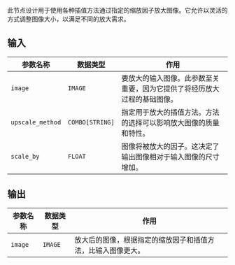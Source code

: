 此节点设计用于使用各种插值方法通过指定的缩放因子放大图像。它允许以灵活的方式调整图像大小，以满足不同的放大需求。

## 输入

| 参数名称 | 数据类型 | 作用 |
| --- | --- | --- |
| `image` | `IMAGE` | 要放大的输入图像。此参数至关重要，因为它提供了将经历放大过程的基础图像。 |
| `upscale_method` | `COMBO[STRING]` | 指定用于放大的插值方法。方法的选择可以影响放大图像的质量和特性。 |
| `scale_by` | `FLOAT` | 图像将被放大的因子。这决定了输出图像相对于输入图像的尺寸增加。 |

## 输出

| 参数名称 | 数据类型 | 作用 |
| --- | --- | --- |
| `image` | `IMAGE` | 放大后的图像，根据指定的缩放因子和插值方法，比输入图像更大。 |
